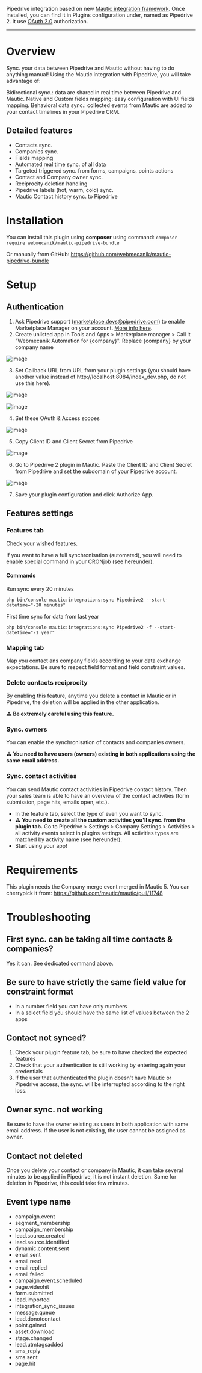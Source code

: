 Pipedrive integration based on new [Mautic integration framework](https://github.com/mautic/plugin-helloworld).
Once installed, you can find it in Plugins configuration under, named as Pipedrive 2.
It use [OAuth 2.0](https://oauth.net/2/) authorization.
_____

# Overview

Sync. your data between Pipedrive and Mautic without having to do anything manual! Using the Mautic integration with Pipedrive, you will take advantage of:

Bidirectional sync.: data are shared in real time between Pipedrive and Mautic.
Native and Custom fields mapping: easy configuration with UI fields mapping.
Behavioral data sync.: collected events from Mautic are added to your contact timelines in your Pipedrive CRM.

## Detailed features
* Contacts sync.
* Companies sync.
* Fields mapping
* Automated real time sync. of all data
* Targeted triggered sync. from forms, campaigns, points actions
* Contact and Company owner sync.
* Reciprocity deletion handling
* Pipedrive labels (hot, warm, cold) sync.
* Mautic Contact history sync. to Pipedrive

# Installation

You can install this plugin using **composer** using command:
`composer require webmecanik/mautic-pipedrive-bundle`

Or manually from GitHub:
https://github.com/webmecanik/mautic-pipedrive-bundle

# Setup
## Authentication

1. Ask Pipedrive support (marketplace.devs@pipedrive.com) to enable Marketplace Manager on your account. [More info here](https://pipedrive.readme.io/docs/marketplace-manager).
2. Create unlisted app in Tools and Apps > Marketplace manager > Call it "Webmecanik Automation for {company}". Replace {company} by your company name

![image](https://user-images.githubusercontent.com/462477/197609058-90473cf4-fd90-4538-ab34-a42c4079a9a3.png)

3. Set Callback URL from URL from your plugin settings (you should have another value instead of http://localhost:8084/index_dev.php, do not use this here).

![image](https://user-images.githubusercontent.com/462477/197610243-1df5d450-3383-4388-b056-db77e62a8c78.png)

![image](https://user-images.githubusercontent.com/462477/197610369-ff2bbd9d-5ebd-458c-8ae6-14ca1ef582b9.png)

4. Set these OAuth & Access scopes

![image](https://user-images.githubusercontent.com/462477/198949919-e92cd7a9-f618-4f61-b836-220a7a2a0f8e.png)

5. Copy Client ID and Client Secret from Pipedrive

![image](https://user-images.githubusercontent.com/14075239/211548366-20515a2f-db05-42b5-8881-0b34af38877b.png)

6. Go to Pipedrive 2 plugin in Mautic. Paste the Client ID and Client Secret from Pipedrive and set the subdomain of your Pipedrive account.

![image](https://user-images.githubusercontent.com/14075239/211548449-77cbfe3f-5a4c-4644-91de-17cff4204e78.png)

7. Save your plugin configuration and click Authorize App.

## Features settings
### Features tab
Check your wished features.

If you want to have a full synchronisation (automated), you will need to enable special command in your CRONjob (see hereunder).

#### Commands

Run sync every 20 minutes

`php bin/console mautic:integrations:sync Pipedrive2 --start-datetime="-20 minutes"`

First time sync for data from last year

`php bin/console mautic:integrations:sync Pipedrive2 -f --start-datetime="-1 year"`

### Mapping tab
Map you contact ans company fields according to your data exchange expectations. Be sure to respect field format and field constraint values.

### Delete contacts reciprocity
By enabling this feature, anytime you delete a contact in Mautic or in Pipedrive, the deletion will be applied in the other application.

**⚠️ Be extremely careful using this feature.**

### Sync. owners
You can enable the synchronisation of contacts and companies owners.

**⚠️ You need to have users (owners) existing in both applications using the same email address.**

### Sync. contact activities
You can send Mautic contact activities in Pipedrive contact history. Then your sales team is able to have an overview of the contact activities (form submission, page hits, emails open, etc.).

* In the feature tab, select the type of even you want to sync.
* **⚠️ You need to create all the custom activities you'll sync. from the plugin tab.** Go to Pipedrive > Settings > Company Settings > Activities > all activity events select in plugins settings. All activities types are matched by activity name (see hereunder).
* Start using your app!

# Requirements
This plugin needs the Company merge event merged in Mautic 5. You can cherrypick it from: https://github.com/mautic/mautic/pull/11748

# Troubleshooting
## First sync. can be taking all time contacts & companies?
Yes it can. See dedicated command above.

## Be sure to have strictly the same field value for constraint format
* In a number field you can have only numbers
* In a select field you should have the same list of values between the 2 apps

## Contact not synced?
1. Check your plugin feature tab, be sure to have checked the expected features
2. Check that your authentication is still working by entering again your credentials
3. If the user that authenticated the plugin doesn't have Mautic or Pipedrive access, the sync. will be interrupted according to the right loss.

## Owner sync. not working
Be sure to have the owner existing as users in both application with same email address. If the user is not existing, the user cannot be assigned as owner.

## Contact not deleted
Once you delete your contact or company in Mautic, it can take several minutes to be applied in Pipedrive, it is not instant deletion.
Same for deletion in Pipedrive, this could take few minutes.

## Event type name
* campaign.event
* segment_membership
* campaign_membership
* lead.source.created
* lead.source.identified
* dynamic.content.sent
* email.sent
* email.read
* email.replied
* email.failed
* campaign.event.scheduled
* page.videohit
* form.submitted
* lead.imported
* integration_sync_issues
* message.queue
* lead.donotcontact
* point.gained
* asset.download
* stage.changed
* lead.utmtagsadded
* sms_reply
* sms.sent
* page.hit

